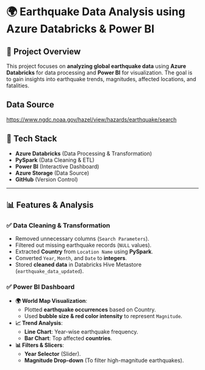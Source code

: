 # 🌍 Earthquake Data Analysis using Azure Databricks & Power BI

## 📌 Project Overview
This project focuses on **analyzing global earthquake data** using **Azure Databricks** for data processing and **Power BI** for visualization. The goal is to gain insights into earthquake trends, magnitudes, affected locations, and fatalities.

## Data Source
https://www.ngdc.noaa.gov/hazel/view/hazards/earthquake/search

## 🚀 Tech Stack
- **Azure Databricks** (Data Processing & Transformation)
- **PySpark** (Data Cleaning & ETL)
- **Power BI** (Interactive Dashboard)
- **Azure Storage** (Data Source)
- **GitHub** (Version Control)

---

## 📊 Features & Analysis
### ✅ **Data Cleaning & Transformation**
- Removed unnecessary columns (`Search Parameters`).
- Filtered out missing earthquake records (`NULL` values).
- Extracted **Country** from `Location Name` using **PySpark**.
- Converted `Year`, `Month`, and `Date` to **integers**.
- Stored **cleaned data** in Databricks Hive Metastore (`earthquake_data_updated`).

### ✅ **Power BI Dashboard**
- **🌍 World Map Visualization**:
  - Plotted **earthquake occurrences** based on Country.
  - Used **bubble size & red color intensity** to represent `Magnitude`.
- **📈 Trend Analysis**:
  - **Line Chart**: Year-wise earthquake frequency.
  - **Bar Chart**: Top affected **countries**.
- **📊 Filters & Slicers**:
  - **Year Selector** (Slider).
  - **Magnitude Drop-down** (To filter high-magnitude earthquakes).
